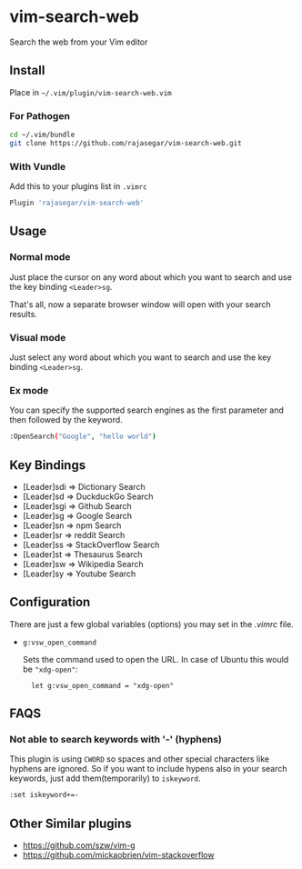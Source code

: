 # vim-search-web

Search the web from your Vim editor

## Install

Place in `~/.vim/plugin/vim-search-web.vim`

### For Pathogen

```sh
cd ~/.vim/bundle
git clone https://github.com/rajasegar/vim-search-web.git
```

### With Vundle
Add this to your plugins list in  `.vimrc`

```sh
Plugin 'rajasegar/vim-search-web'
```


## Usage

### Normal mode
Just place the cursor on any word about which you want to search and use
the key binding `<Leader>sg`.

That's all, now a separate browser window will open with your search results.

### Visual mode
Just select any word about which you want to search and use
the key binding `<Leader>sg`.

### Ex mode

You can specify the supported search engines as the first parameter and
then followed by the keyword.

```sh
:OpenSearch("Google", "hello world")
```

## Key Bindings
- [Leader]sdi  => Dictionary Search
- [Leader]sd   => DuckduckGo Search
- [Leader]sgi  => Github Search
- [Leader]sg   => Google Search
- [Leader]sn   => npm Search
- [Leader]sr   => reddit Search
- [Leader]ss   => StackOverflow Search
- [Leader]st   => Thesaurus Search
- [Leader]sw   => Wikipedia Search
- [Leader]sy   => Youtube Search


## Configuration

There are just a few global variables (options) you may set in the *.vimrc* file.

* `g:vsw_open_command`

  Sets the command used to open the URL. In case of Ubuntu this would be
  `"xdg-open"`:

        let g:vsw_open_command = "xdg-open"


## FAQS

### Not able to search keywords with '-' (hyphens)
This plugin is using `CWORD` so spaces and other special characters like hyphens are ignored.
So if you want to include hypens also in your search keywords, just add them(temporarily) to `iskeyword`.

```sh
:set iskeyword+=-
```

## Other Similar plugins
 - https://github.com/szw/vim-g
 - https://github.com/mickaobrien/vim-stackoverflow
